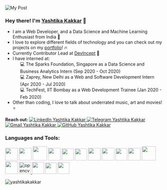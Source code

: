 ![My Post](https://user-images.githubusercontent.com/43854410/98590461-dbcde300-22f4-11eb-9bde-20210f7b9e48.png)

<!--<img align='right' src="https://github.com/yashtikakakkar/yashtikakakkar/blob/master/mygif.gif?raw=true" width='255'>-->

<p align='left'>
<h3><b> Hey there! I'm <a href="https://yashtikakakkar.github.io/">Yashtika Kakkar</a> 🌼 </h3></b>

<ul>
<li> I am a Web Developer, and a Data Science and Machine Learning Enthusiast from India 🚀
<li> I love to explore different fields of technology and you can check out my projects on my <a href="https://yashtikakakkar.github.io/">portfolio</a>! 🔥
<li> Currently Contributor Lead at <a href="https://github.com/Learn-Write-Repeat">DevIncept</a> 💯
<li> I have interned at:
 <ul>
  💻 The Sparks Foundation, Singapore as a Data Science and Business Analytics Intern (Sep 2020 - Oct 2020) <br>
  💻 Zaprey, New Delhi as a Web and Software Development Intern (Apr 2020 - Jul 2020) <br>
  💻 TechFest, IIT Bombay as a Web Development Trainee (Jan 2020 - Feb 2020) <br>
 </ul>
<li> Other than coding, I love to talk about underrated music, art and movies! ⭐ </ul>
</p>
 
<p> <b> Reach out: </b> 
    <a href="https://www.linkedin.com/in/yashtika-kakkar/">
        <img src="https://img.shields.io/badge/LinkedIn--_.svg?style=social&logo=linkedin" alt="LinkedIn Yashtika Kakkar">
    </a>
    <a href="https://t.me/yashtika">
        <img src="https://img.shields.io/badge/telegram--_.svg?style=social&logo=telegram" alt="Telegram Yashtika Kakkar">
    </a>
    <a href="mailto:yashtika2000@gmail.com">
        <img src="https://img.shields.io/badge/gmail--_.svg?style=social&logo=gmail" alt="Gmail Yashtika Kakkar">
    </a>
    <a href="https://github.com/yashtikakakkar">
        <img src="https://img.shields.io/github/followers/yashtikakakkar.svg?label=GitHub&style=social" alt="GitHub Yashtika Kakkar">
    </a>  </p>
    
<h3 align="left">Languages and Tools:</h3>
<p align="left"> 
<img height="40px" width="40px"  src="https://img.icons8.com/color/48/4a90e2/c-programming.png"/>
<img height="40px" width="40px" src="https://img.icons8.com/color/100/000000/c-plus-plus-logo.png"/>
<img height="45px" width="45px" src="https://img.icons8.com/color/100/000000/java-coffee-cup-logo.png"/>
<img height="40px" width="40px" src="https://img.icons8.com/color/100/000000/python.png"/>
<img height="38px" width="38px" src="https://img.icons8.com/color/100/000000/html-5.png"/>
<img height="38px" width="38px" src="https://img.icons8.com/color/100/000000/css3.png"/>
<img height="40px" width="40px" src="https://img.icons8.com/color/32/000000/sass.png"/>
<img height="40px" width="40px" src="https://img.icons8.com/color/100/000000/bootstrap.png"/>
<img height="39px" width="37px" src="https://img.icons8.com/color/96/000000/javascript.png"/>
<img height="40px" width="40px" src="https://img.icons8.com/color/64/000000/react-native.png"/>
<img height="45px" width="45px" src="https://img.icons8.com/ios/100/000000/mysql-logo.png"/>
<img height="40px" width="40px" src="https://img.icons8.com/color/48/000000/tensorflow.png"/>
<a href="https://opencv.org/" target="_blank"> <img height="38px" width="38px" src="https://www.vectorlogo.zone/logos/opencv/opencv-icon.svg" alt="opencv" width="40" height="40"/> </a>    
<img height="38px" width="38px" src="https://img.icons8.com/nolan/100/visual-studio-code-2019.png"/>
<img height="36px" width="36px" src="https://colab.research.google.com/img/colab_favicon_256px.png">
<img height="37px" width="37px" src="https://upload.wikimedia.org/wikipedia/commons/thumb/3/38/Jupyter_logo.svg/1200px-Jupyter_logo.svg.png">
</p>
    
<p><img align="center" src="https://github-readme-stats.vercel.app/api?username=yashtikakakkar&show_icons=true&locale=en&theme=dracula&hide=issues&count_private=true" alt="yashtikakakkar" /></p>

